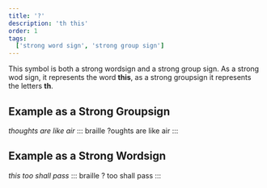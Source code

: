 ```yaml
---
title: '?'
description: 'th this'
order: 1
tags:
  ['strong word sign', 'strong group sign']
---
```


This symbol is both a strong wordsign and a strong group sign. As a strong wod sign, it represents the word **this**, as a strong groupsign it represents the letters **th**.

## Example as a Strong Groupsign

*thoughts are like air*
::: braille
?oughts are like air
:::

## Example as a Strong Wordsign

*this too shall pass*
::: braille
? too shall pass
:::

